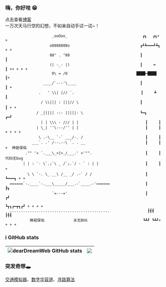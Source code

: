 ### 嗨，你好哇 😁       
 点击查看[博客](https://blogwxb.cn)   
 一万次天马行空的幻想，不如亲自动手试一试~！
```
                     _ooOoo_                               　 ┏┓　 ┏┓+ +
                    o8888888o                              　┏┛┻━━━┛┻┓ + + 
                    88" . "88                              　┃　　　　　　  ┃ 
                    (| -_- |)                              　┃　　　━　　　┃ ++ + + +
                     O\ = /O                               ████━████ ┃+
                 ____/`---'\____                           　┃　　　　　　  ┃ +
               .   ' \\| |// `.                              ┃　　　┻　　　┃
                / \\||| : |||// \                          　┃　　　　　　  ┃ + + 　
              / _||||| -:- |||||- \                        　┗━┓　　　┏━┛
                | | \\\ - /// | |                              ┃　　　┃
              | \_| ''\---/'' | |                              ┃　　　┃ + + + +
               \ .-\__ `-` ___/-. /                            ┃　　　┃
            ___`. .' /--.--\ `. . __                           ┃　　　┃ +  神兽保佑
         ."" '< `.___\_<|>_/___.' >'"".                        ┃　　　┃    代码无bug　
        | | : `- \`.;`\ _ /`;.`/ - ` : | |                     ┃　　　┃　　+　
          \ \ `-. \_ __\ /__ _/ .-` / /                        ┃　 　　┗━━━┓ + +
  ======`-.____`-.___\_____/___.-`____.-'======                ┃ 　　　　　　　┣┓
                     `=---='                                   ┃ 　　　　　　　┏┛
                                                               ┗┓┓┏━┳┓┏┛ + + + +
  .............................................                 ┃┫┫ ┃┫┫
           佛祖保佑             永无BUG                         ┗┻┛ ┗┻┛+ + + +
```

### ℹ️ GitHub stats   
|![dearDreamWeb GitHub stats](https://github-readme-stats.vercel.app/api?username=dearDreamWeb&show_icons=true&theme=radical)|<img align="center" src="https://github-readme-stats.vercel.app/api/top-langs/?username=dearDreamWeb&layout=compact&theme=buefy&hide_border=true" >|
|----------|----------|

### 突发奇想🕳
[交通模拟器](https://github.com/dearDreamWeb/traffic_simulator.github.io)、[数字华容道](https://github.com/dearDreamWeb/digital-huarong-road)、[寻路算法](https://github.com/dearDreamWeb/navigate-pixi)

